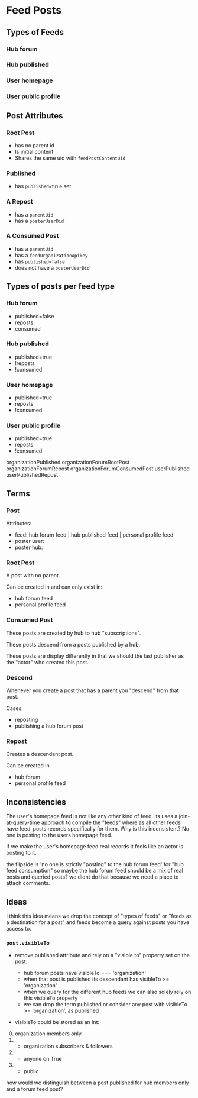 # Feed Posts


## Types of Feeds

### Hub forum
### Hub published
### User homepage
### User public profile

## Post Attributes

### Root Post

- has no parent id
- Is initial content
- Shares the same uid with `feedPostContentUid`

### Published

- has `published=true` set

### A Repost

- has a `parentUid`
- has a `posterUserDid`

### A Consumed Post

- has a `parentUid`
- has a `feedOrganizationApikey`
- has `published=false`
- does not have a `posterUserDid`



## Types of posts per feed type


### Hub forum
  - published=false
  - reposts
  - consumed

### Hub published
  - published=true
  - !reposts
  - !consumed

### User homepage
  - published=true
  - reposts
  - !consumed

### User public profile
  - published=true
  - reposts
  - !consumed



organizationPublished
organizationForumRootPost
organizationForumRepost
organizationForumConsumedPost
userPublished
userPublishedRepost


## Terms

### Post

Attributes:
- feed: hub forum feed | hub published feed | personal profile feed
- poster user:
- poster hub:

### Root Post

A post with no parent.

Can be created in and can only exist in:
- hub forum feed
- personal profile feed

### Consumed Post

These posts are created by hub to hub "subscriptions".

These posts descend from a posts published by a hub.

These posts are display differently in that we should the last publisher as the "actor" who created this post.

### Descend

Whenever you create a post that has a parent you "descend" from that post.

Cases:
- reposting
- publishing a hub forum post

### Repost

Creates a descendant post.

Can be created in
- hub forum
- personal profile feed




## Inconsistencies

The user's homepage feed is not like any other kind of feed. its uses a join-at-query-time approach to compile the "feeds" where as all other feeds have feed_posts records specifically for them. Why is this inconsistent? No one is posting to the users homepage feed.

If we make the user's homepage feed real records it feels like an actor is posting to it.

the flipside is 'no one is strictly "posting" to the hub forum feed' for "hub feed consumption" so maybe the hub forum feed should be a mix of real posts and queried posts? we didnt do that because we need a place to attach comments.


## Ideas

I think this idea means we drop the concept of "types of feeds" or "feeds as a destination for a post" and feeds become a query against posts you have access to.

### `post.visibleTo`

- remove published attribute and rely on a "visible to" property set on the post.
  - hub forum posts have visibleTo === 'organization'
  - when that post is published its descendant has visibleTo >= 'organization'
  - when we query for the different hub feeds we can also solely rely on this visibleTo property
  - we can drop the term published or consider any post with visibleTo >= 'organization', as published

- visibleTo could be stored as an int:

0. organization members only
1. + organization subscribers & followers
2. + anyone on True
3. + public

how would we distinguish between a post published for hub members only and a forum feed post?
